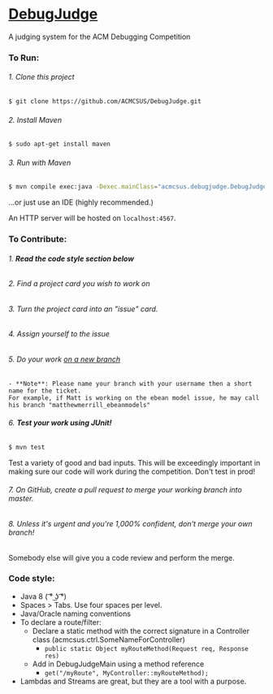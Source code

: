 [DebugJudge](https://github.com/ACMCSUS/DebugJudge)
==========

A judging system for the ACM Debugging Competition

### To Run:

###### 1. Clone this project
```bash
$ git clone https://github.com/ACMCSUS/DebugJudge.git
```

###### 2. Install Maven
```bash
$ sudo apt-get install maven
```

###### 3. Run with Maven
```bash
$ mvn compile exec:java -Dexec.mainClass="acmcsus.debugjudge.DebugJudgeMainugJudgeMain"
```
...or just use an IDE (highly recommended.)

An HTTP server will be hosted on ```localhost:4567```.

### To Contribute:

###### 1. _**Read the code style section below**_
###### 2. Find a project card you wish to work on
###### 3. Turn the project card into an "issue" card.
###### 4. Assign yourself to the issue
###### 5. Do your work [on a new branch](https://www.digitalocean.com/community/tutorials/how-to-use-git-branches)
    - **Note**: Please name your branch with your username then a short name for the ticket.
    For example, if Matt is working on the ebean model issue, he may call his branch "matthewmerrill_ebeanmodels"
###### 6. **Test your work using JUnit!**
```bash
$ mvn test
```
Test a variety of good and bad inputs.
This will be exceedingly important in making sure our code will work during the competition.
Don't test in prod!
###### 7. On GitHub, create a pull request to merge your working branch into master.
###### 8. Unless it's urgent and you're 1,000% confident, don't merge your own branch!
Somebody else will give you a code review and perform the merge.

### Code style:

 - Java 8 ( ͡° ͜ʖ ͡°)
 - Spaces > Tabs. Use four spaces per level.
 - Java/Oracle naming conventions
 - To declare a route/filter:
    - Declare a static method with the correct signature in a Controller class (acmcsus.ctrl.SomeNameForController)
        - ```public static Object myRouteMethod(Request req, Response res)```
    - Add in DebugJudgeMain using a method reference
        - ```get("/myRoute", MyController::myRouteMethod);```
 - Lambdas and Streams are great, but they are a tool with a purpose.
